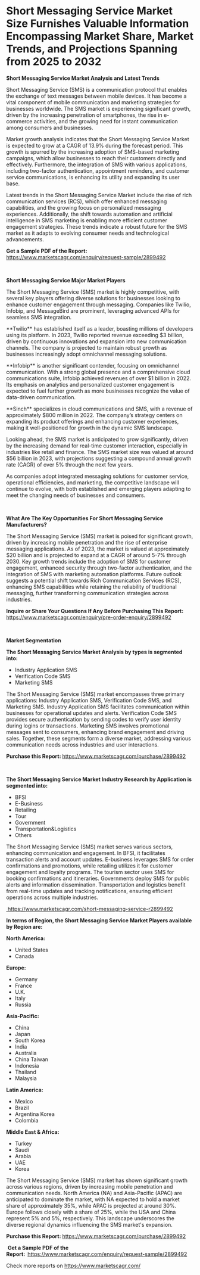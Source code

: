 <p><h1>Short Messaging Service Market Size Furnishes Valuable Information Encompassing Market Share, Market Trends, and Projections Spanning from 2025 to 2032</h1></p><p><strong>Short Messaging Service Market Analysis and Latest Trends</strong></p>
<p><p>Short Messaging Service (SMS) is a communication protocol that enables the exchange of text messages between mobile devices. It has become a vital component of mobile communication and marketing strategies for businesses worldwide. The SMS market is experiencing significant growth, driven by the increasing penetration of smartphones, the rise in e-commerce activities, and the growing need for instant communication among consumers and businesses.</p><p>Market growth analysis indicates that the Short Messaging Service Market is expected to grow at a CAGR of 13.9% during the forecast period. This growth is spurred by the increasing adoption of SMS-based marketing campaigns, which allow businesses to reach their customers directly and effectively. Furthermore, the integration of SMS with various applications, including two-factor authentication, appointment reminders, and customer service communications, is enhancing its utility and expanding its user base.</p><p>Latest trends in the Short Messaging Service Market include the rise of rich communication services (RCS), which offer enhanced messaging capabilities, and the growing focus on personalized messaging experiences. Additionally, the shift towards automation and artificial intelligence in SMS marketing is enabling more efficient customer engagement strategies. These trends indicate a robust future for the SMS market as it adapts to evolving consumer needs and technological advancements.</p></p>
<p><strong>Get a Sample PDF of the Report:&nbsp;</strong> <a href="https://www.marketscagr.com/enquiry/request-sample/2899492?utm_campaign=3175&utm_medium=2&utm_source=Github&utm_content=ia&utm_term=16032025&utm_id=short-messaging-service">https://www.marketscagr.com/enquiry/request-sample/2899492</a></p>
<p>&nbsp;</p>
<p><strong>Short Messaging Service Major Market Players</strong></p>
<p><p>The Short Messaging Service (SMS) market is highly competitive, with several key players offering diverse solutions for businesses looking to enhance customer engagement through messaging. Companies like Twilio, Infobip, and MessageBird are prominent, leveraging advanced APIs for seamless SMS integration.</p><p>**Twilio** has established itself as a leader, boasting millions of developers using its platform. In 2023, Twilio reported revenue exceeding $3 billion, driven by continuous innovations and expansion into new communication channels. The company is projected to maintain robust growth as businesses increasingly adopt omnichannel messaging solutions.</p><p>**Infobip** is another significant contender, focusing on omnichannel communication. With a strong global presence and a comprehensive cloud communications suite, Infobip achieved revenues of over $1 billion in 2022. Its emphasis on analytics and personalized customer engagement is expected to fuel further growth as more businesses recognize the value of data-driven communication.</p><p>**Sinch** specializes in cloud communications and SMS, with a revenue of approximately $800 million in 2022. The company’s strategy centers on expanding its product offerings and enhancing customer experiences, making it well-positioned for growth in the dynamic SMS landscape.</p><p>Looking ahead, the SMS market is anticipated to grow significantly, driven by the increasing demand for real-time customer interaction, especially in industries like retail and finance. The SMS market size was valued at around $56 billion in 2023, with projections suggesting a compound annual growth rate (CAGR) of over 5% through the next few years.</p><p>As companies adopt integrated messaging solutions for customer service, operational efficiencies, and marketing, the competitive landscape will continue to evolve, with both established and emerging players adapting to meet the changing needs of businesses and consumers.</p></p>
<p>&nbsp;</p>
<p><strong>What Are The Key Opportunities For Short Messaging Service Manufacturers?</strong></p>
<p><p>The Short Messaging Service (SMS) market is poised for significant growth, driven by increasing mobile penetration and the rise of enterprise messaging applications. As of 2023, the market is valued at approximately $20 billion and is projected to expand at a CAGR of around 5-7% through 2030. Key growth trends include the adoption of SMS for customer engagement, enhanced security through two-factor authentication, and the integration of SMS with marketing automation platforms. Future outlook suggests a potential shift towards Rich Communication Services (RCS), enhancing SMS capabilities while retaining the reliability of traditional messaging, further transforming communication strategies across industries.</p></p>
<p><strong>Inquire or Share Your Questions If Any Before Purchasing This Report:</strong> <a href="https://www.marketscagr.com/enquiry/pre-order-enquiry/2899492?utm_campaign=3175&utm_medium=2&utm_source=Github&utm_content=ia&utm_term=16032025&utm_id=short-messaging-service">https://www.marketscagr.com/enquiry/pre-order-enquiry/2899492</a></p>
<p>&nbsp;</p>
<p><strong>Market Segmentation</strong></p>
<p><strong>The Short Messaging Service Market Analysis by types is segmented into:</strong></p>
<p><ul><li>Industry Application SMS</li><li>Verification Code SMS</li><li>Marketing SMS</li></ul></p>
<p><p>The Short Messaging Service (SMS) market encompasses three primary applications: Industry Application SMS, Verification Code SMS, and Marketing SMS. Industry Application SMS facilitates communication within businesses for operational updates and alerts. Verification Code SMS provides secure authentication by sending codes to verify user identity during logins or transactions. Marketing SMS involves promotional messages sent to consumers, enhancing brand engagement and driving sales. Together, these segments form a diverse market, addressing various communication needs across industries and user interactions.</p></p>
<p><strong>Purchase this Report:&nbsp;</strong><a href="https://www.marketscagr.com/purchase/2899492?utm_campaign=3175&utm_medium=2&utm_source=Github&utm_content=ia&utm_term=16032025&utm_id=short-messaging-service">https://www.marketscagr.com/purchase/2899492</a></p>
<p>&nbsp;</p>
<p><strong>The Short Messaging Service Market Industry Research by Application is segmented into:</strong></p>
<p><ul><li>BFSI</li><li>E-Business</li><li>Retailing</li><li>Tour</li><li>Government</li><li>Transportation&Logistics</li><li>Others</li></ul></p>
<p><p>The Short Messaging Service (SMS) market serves various sectors, enhancing communication and engagement. In BFSI, it facilitates transaction alerts and account updates. E-business leverages SMS for order confirmations and promotions, while retailing utilizes it for customer engagement and loyalty programs. The tourism sector uses SMS for booking confirmations and itineraries. Governments deploy SMS for public alerts and information dissemination. Transportation and logistics benefit from real-time updates and tracking notifications, ensuring efficient operations across multiple industries.</p></p>
<p><a href="https://www.marketscagr.com/short-messaging-service-r2899492?utm_campaign=3175&utm_medium=2&utm_source=Github&utm_content=ia&utm_term=16032025&utm_id=short-messaging-service">&nbsp;https://www.marketscagr.com/short-messaging-service-r2899492</a></p>
<p><strong>In terms of Region, the Short Messaging Service Market Players available by Region are:</strong></p>
<p>
    <p> <strong> North America: </strong>
        <ul>
            <li>United States</li>
            <li>Canada</li>
        </ul>
        </p> 
    <p> <strong> Europe: </strong>
        <ul>
            <li>Germany</li>
            <li>France</li>
            <li>U.K.</li>
            <li>Italy</li>
            <li>Russia</li>
        </ul>
        </p> 
    <p> <strong> Asia-Pacific: </strong>
        <ul>
            <li>China</li>
            <li>Japan</li>
            <li>South Korea</li>
            <li>India</li>
            <li>Australia</li>
            <li>China Taiwan</li>
            <li>Indonesia</li>
            <li>Thailand</li>
            <li>Malaysia</li>
        </ul>
        </p> 
    <p> <strong> Latin America: </strong>
        <ul>
            <li>Mexico</li>
            <li>Brazil</li>
            <li>Argentina Korea</li>
            <li>Colombia</li>
        </ul>
        </p> 
    <p> <strong> Middle East & Africa: </strong>
        <ul>
            <li>Turkey</li>
            <li>Saudi</li>
            <li>Arabia</li>
            <li>UAE</li>
            <li>Korea</li>
        </ul>
    </p>
    </p>
<p><p>The Short Messaging Service (SMS) market has shown significant growth across various regions, driven by increasing mobile penetration and communication needs. North America (NA) and Asia-Pacific (APAC) are anticipated to dominate the market, with NA expected to hold a market share of approximately 35%, while APAC is projected at around 30%. Europe follows closely with a share of 25%, while the USA and China represent 5% and 5%, respectively. This landscape underscores the diverse regional dynamics influencing the SMS market's expansion.</p></p>
<p><strong>Purchase this Report: </strong><a href="https://www.marketscagr.com/purchase/2899492?utm_campaign=3175&utm_medium=2&utm_source=Github&utm_content=ia&utm_term=16032025&utm_id=short-messaging-service">https://www.marketscagr.com/purchase/2899492</a></p>
<p>&nbsp;<strong>Get a Sample PDF of the Report:&nbsp;&nbsp;</strong><a href="https://www.marketscagr.com/enquiry/request-sample/2899492?utm_campaign=3175&utm_medium=2&utm_source=Github&utm_content=ia&utm_term=16032025&utm_id=short-messaging-service">https://www.marketscagr.com/enquiry/request-sample/2899492</a></p>
<p><strong></strong></p>
<p>Check more reports on <a href="https://www.marketscagr.com/?utm_campaign=3175&utm_medium=2&utm_source=Github&utm_content=ia&utm_term=16032025&utm_id=short-messaging-service">https://www.marketscagr.com/</a></p>